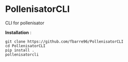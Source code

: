 # PollenisatorCLI
CLI for pollenisator

**Installation** :

```
git clone https://github.com/fbarre96/PollenisatorCLI
cd PollenisatorCLI
pip install .
pollenisatorcli
```
